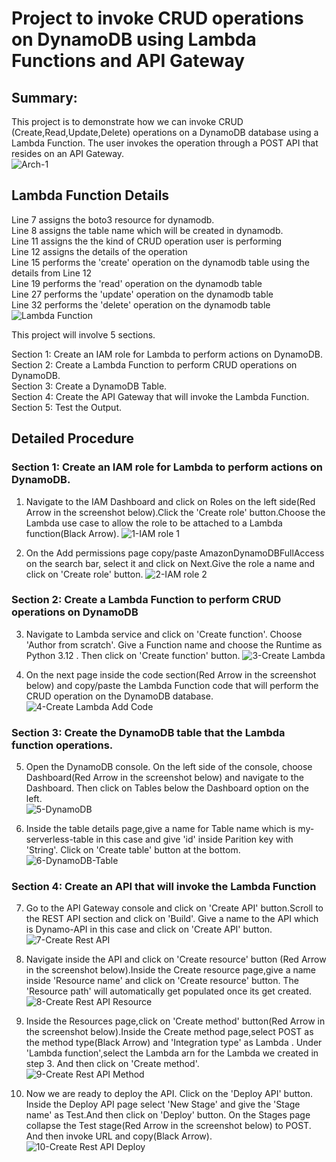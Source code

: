 # Project to invoke CRUD operations on DynamoDB using Lambda Functions and API Gateway
## Summary:
This project is to demonstrate how we can invoke CRUD (Create,Read,Update,Delete) operations on a DynamoDB database using a Lambda Function. The user invokes the operation through a POST API that resides on an API Gateway.  
![Arch-1](https://github.com/vmk81/Serverless-Project/assets/157844406/b190c973-87ed-4e60-bc78-ff9d5141aa5d)  

## Lambda Function Details
Line 7 assigns the boto3 resource for dynamodb.  
Line 8 assigns the table name which will be created in dynamodb.  
Line 11 assigns the the kind of CRUD operation user is performing  
Line 12 assigns the details of the operation  
Line 15 performs the 'create' operation on the dynamodb table using the details from Line 12  
Line 19 performs the 'read' operation on the dynamodb table  
Line 27 performs the 'update' operation on the dynamodb table  
Line 32 performs the 'delete' operation on the dynamodb table  
![Lambda Function](https://github.com/vmk81/Serverless-Project/assets/157844406/f93e311a-2932-4ea3-bd4b-01b610fc511f)  

This project will involve 5 sections.  

Section 1: Create an IAM role for Lambda to perform actions on DynamoDB.  
Section 2: Create a Lambda Function to perform CRUD operations on DynamoDB.  
Section 3: Create a DynamoDB Table.  
Section 4: Create the API Gateway that will invoke the Lambda Function.  
Section 5: Test the Output.  

## Detailed Procedure

### Section 1: Create an IAM role for Lambda to perform actions on DynamoDB.
1. Navigate to the IAM Dashboard and click on Roles on the left side(Red Arrow in the screenshot below).Click the 'Create role' button.Choose the Lambda use case to allow the role to be attached to a Lambda function(Black Arrow).
![1-IAM role 1](https://github.com/vmk81/Serverless-Project/assets/157844406/2a4aab3c-8555-4a80-ae30-fadd01477a02)

2. On the Add permissions page copy/paste AmazonDynamoDBFullAccess on the search bar, select it and click on Next.Give the role a name and click on 'Create role' button.
![2-IAM role 2](https://github.com/vmk81/Serverless-Project/assets/157844406/1e4838b7-4e93-459d-84f0-14452b2e81d1)

### Section 2: Create a Lambda Function to perform CRUD operations on DynamoDB
3. Navigate to Lambda service and click on 'Create function'. Choose 'Author from scratch'. Give a Function name and choose the Runtime as Python 3.12 . Then click on 'Create function' button.
![3-Create Lambda](https://github.com/vmk81/Serverless-Project/assets/157844406/c827ab4d-b16c-4276-974d-60219e615bba)

4. On the next page inside the code section(Red Arrow in the screenshot below) and copy/paste the Lambda Function code that will perform the CRUD operation on the DynamoDB database.
![4-Create Lambda Add Code](https://github.com/vmk81/Serverless-Project/assets/157844406/a4b25612-845c-4eb9-bcfa-20e8abdf5d70)

### Section 3: Create the DynamoDB table that the Lambda function operations.
5. Open the DynamoDB console. On the left side of the console, choose Dashboard(Red Arrow in the screenshot below) and navigate to the Dashboard. Then click on Tables below the Dashboard option on the left.   
![5-DynamoDB](https://github.com/vmk81/Serverless-Project/assets/157844406/b8dfff00-0ffc-47fa-9970-abed3c7b2161)

6. Inside the table details page,give a name for Table name which is my-serverless-table in this case and give 'id' inside Parition key with 'String'. Click on 'Create table' button at the bottom.
![6-DynamoDB-Table](https://github.com/vmk81/Serverless-Project/assets/157844406/86b2f4e5-b624-4779-bc2f-8fb44d16a0b6)

### Section 4: Create an API that will invoke the Lambda Function

7. Go to the API Gateway console and click on 'Create API' button.Scroll to the REST API section and click on 'Build'. Give a name to the API which is Dynamo-API in this case and click on 'Create API' button.
![7-Create Rest API](https://github.com/vmk81/Serverless-Project/assets/157844406/dfda5b6c-d360-4964-9dcf-6e93f954f26e)
 
8. Navigate inside the API and click on 'Create resource' button (Red Arrow in the screenshot below).Inside the Create resource page,give a name inside 'Resource name' and click on 'Create resource' button. The 'Resource path' will automatically get populated once its get created.
![8-Create Rest API Resource](https://github.com/vmk81/Serverless-Project/assets/157844406/0a3f5855-52d8-47a2-bed7-d753fa9dab9c)

9. Inside the Resources page,click on 'Create method' button(Red Arrow in the screenshot below).Inside the Create method page,select POST as the method type(Black Arrow) and 'Integration type' as Lambda . Under 'Lambda function',select the Lambda arn for the Lambda we created in step 3. And then click on 'Create method'.  
![9-Create Rest API Method](https://github.com/vmk81/Serverless-Project/assets/157844406/d0fe1505-f065-40cc-bb4b-84b1e3db7a77)

10. Now we are ready to deploy the API. Click on the 'Deploy API' button. Inside the Deploy API page select 'New Stage' and give the 'Stage name' as Test.And then click on 'Deploy' button. On the Stages page collapse the Test stage(Red Arrow in the screenshot below) to POST. And then invoke URL and copy(Black Arrow).
![10-Create Rest API Deploy](https://github.com/vmk81/Serverless-Project/assets/157844406/107d912e-cd37-48df-9d8b-e8e0f8aa5240)

 
